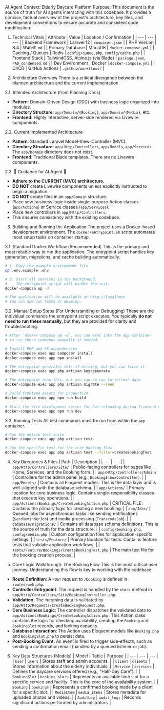 AI Agent Context: Elderly Daycare Platform
Purpose: This document is the source of truth for AI agents interacting with this codebase. It provides a concise, factual overview of the project's architecture, key files, and development conventions to ensure accurate and consistent code modification.

1. Technical Vitals
| Attribute | Value | Location / Confirmation |
| --- | --- | --- |
| Backend Framework | Laravel 12 | `composer.json` |
| PHP Version | 8.4 | `README.md` |
| Primary Database | MariaDB | `docker-compose.yml` |
| Caching / Queues | Redis | `config/queue.php`, `config/cache.php` |
| Frontend Stack | TailwindCSS, Alpine.js (via Blade) | `package.json`, `PAD_condensed.md` |
| Dev Environment | Docker | `docker-compose.yml` |
| CI/CD | GitHub Actions | `.github/workflows/` |

2. Architecture Overview
There is a critical divergence between the planned architecture and the current implementation.

2.1. Intended Architecture (from Planning Docs)
- **Pattern**: Domain-Driven Design (DDD) with business logic organized into modules.
- **Directory Structure**: `app/Domain/{Booking}`, `app/Domain/{Media}`, etc.
- **Frontend**: Highly interactive, server-side rendered via Livewire components.

2.2. Current Implemented Architecture
- **Pattern**: Standard Laravel Model-View-Controller (MVC).
- **Directory Structure**: `app/Http/Controllers`, `app/Models`, `app/Services`. The `app/Domain` directory does not exist.
- **Frontend**: Traditional Blade templates. There are no Livewire components.

2.3. 🔴 Guidance for AI Agent 🔴
- **Adhere to the CURRENT (MVC) architecture.**
- **DO NOT** create Livewire components unless explicitly instructed to begin a migration.
- **DO NOT** create files in an `app/Domain` structure.
- Place new business logic inside single-purpose Action classes (`app/Actions`) or Service classes (`app/Services`).
- Place new controllers in `app/Http/Controllers`.
- This ensures consistency with the existing codebase.

3. Building and Running the Application
The project uses a Docker-based development environment. The `docker/entrypoint.sh` script automates most setup tasks on container startup.

3.1. Standard Docker Workflow (Recommended)
This is the primary and most reliable way to run the application. The entrypoint script handles key generation, migrations, and cache building automatically.

```bash
# 1. Copy the example environment file
cp .env.example .env

# 2. Start all services in the background.
#    The entrypoint script will handle the rest.
docker-compose up -d

# The application will be available at http://localhost
# You can now run tests or develop.
```

3.2. Manual Setup Steps (For Understanding or Debugging)
These are the individual commands the entrypoint script executes. You typically **do not need to run these manually**, but they are provided for clarity and troubleshooting.

```bash
# After `docker-compose up -d`, you can exec into the app container
# to run these commands manually if needed.

# Install PHP and JS dependencies
docker-compose exec app composer install
docker-compose exec app npm install

# The entrypoint generates this if missing, but you can force it
docker-compose exec app php artisan key:generate

# The entrypoint runs this, but you can re-run to refresh data
docker-compose exec app php artisan migrate --seed

# Build frontend assets for production
docker-compose exec app npm run build

# Start the Vite development server for hot-reloading during frontend work
docker-compose exec app npm run dev
```

3.3. Running Tests
All test commands must be run from within the `app` container.

```bash
# Run the entire test suite
docker-compose exec app php artisan test

# Run the specific test for the core booking flow
docker-compose exec app php artisan test --filter=CreateBookingTest
```

4. Key Directories & Files
| Path | Description |
| --- | --- |
| `app/Http/Controllers/Site/` | Public-facing controllers for pages like Home, Services, and the Booking form. |
| `app/Http/Controllers/Admin/` | Controllers for the admin panel (e.g., `BookingInboxController`). |
| `app/Models/` | Contains all Eloquent models. This is the data layer and is well-aligned with the database schema. |
| `app/Actions/` | Primary location for core business logic. Contains single-responsibility classes that execute key operations. |
| `app/Actions/Bookings/CreateBookingAction.php` | CRITICAL FILE: Contains the primary logic for creating a new booking. |
| `app/Jobs/` | Queued jobs for asynchronous tasks like sending notifications (`SendReminderJob`) and media processing (`TranscodeJob`). |
| `database/migrations/` | Contains all database schema definitions. This is the source of truth for the data structure. |
| `config/booking.php`, `config/media.php` | Custom configuration files for application-specific settings. |
| `tests/Feature/` | Primary location for tests. Contains feature tests that validate application workflows. |
| `tests/Feature/Bookings/CreateBookingTest.php` | The main test file for the booking creation process. |

5. Core Logic Walkthrough: The Booking Flow
This is the most critical user journey. Understanding this flow is key to working with the codebase.
- **Route Definition**: A `POST` request to `/booking` is defined in `routes/web.php`.
- **Controller Entrypoint**: The request is handled by the `store` method in `app/Http/Controllers/Site/BookingController.php`.
- **Validation**: The incoming data is validated by `app/Http/Requests/CreateBookingRequest.php`.
- **Core Business Logic**: The controller dispatches the validated data to `app/Actions/Bookings/CreateBookingAction.php`. This Action class contains the logic for checking availability, creating the `Booking` and `BookingSlot` records, and locking capacity.
- **Database Interaction**: The Action uses Eloquent models like `Booking.php` and `BookingSlot.php` to persist data.
- **Post-Booking Event**: An event is fired to trigger side-effects, such as sending a confirmation email (handled by a queued listener or job).

6. Key Data Structures (Models)
| Model | Table | Purpose |
| --- | --- | --- |
| `User` | `users` | Stores staff and admin accounts. |
| `Client` | `clients` | Stores information about the elderly individuals. |
| `Service` | `services` | Defines the daycare services offered (e.g., "Half-Day Care"). |
| `BookingSlot` | `booking_slots` | Represents an available time slot for a specific service and facility. This is the core of the availability system. |
| `Booking` | `bookings` | Represents a confirmed booking made by a client for a specific slot. |
| `MediaItem` | `media_items` | Stores metadata for uploaded photos and videos. |
| `AuditLog` | `audit_logs` | Records significant actions performed by administrators. |
